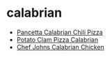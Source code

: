 # calabrian

 * [Pancetta Calabrian Chili Pizza](index/p/pancetta-calabrian-chili-pizza.json)
 * [Potato Clam Pizza Calabrian](index/p/potato-clam-pizza-calabrian.json)
 * [Chef Johns Calabrian Chicken](index/c/chef-johns-calabrian-chicken.json)
